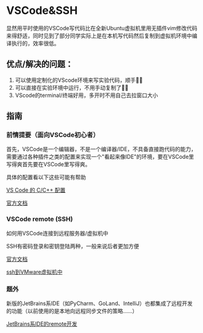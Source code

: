 # VSCode&amp;SSH

显然用平时使用的VSCode写代码比在全新Ubuntu虚拟机里用无插件vim修改代码来得舒适，同时见到了部分同学实际上是在本机写代码然后复制到虚拟机环境中编译执行的，效率很低。

## 优点/解决的问题：

1. 可以使用定制化的VScode环境来写实验代码，顺手👍🏻
2. 可以直接在实验环境中运行，不用手动复制了👋🏻
3. VScode的terminal/终端好用，多开时不用自己去拉窗口大小


## 指南

### 前情提要（面向VSCode初心者）

首先，VSCode是一个编辑器，不是一个编译器/IDE，不具备直接跑代码的能力，需要通过各种插件之类的配置来实现一个"看起来像IDE"的环境，要在VSCode里写得爽首先要在VSCode里写得爽。

具体的配置看以下这些可能有帮助

[VS Code 的 C/C++ 配置](https://blog.mgt.moe/posts/vscode-clang-ng/)

[官方文档](https://code.visualstudio.com/docs)

### VSCode remote (SSH)

如何用VSCode连接到远程服务器/虚拟机中

SSH有密码登录和密钥登陆两种，一般来说后者更加方便

[官方文档](https://code.visualstudio.com/docs/remote/ssh)

[ssh到VMware虚拟机中](https://zhuanlan.zhihu.com/p/146533515)


### 题外

新版的JetBrains系IDE（如PyCharm、GoLand、IntelliJ）也都集成了远程开发的功能（以前使用的是本地向远程同步文件的策略……）

[JetBrains系IDE的remote开发](https://www.jetbrains.com/help/idea/remote-development-a.html)

